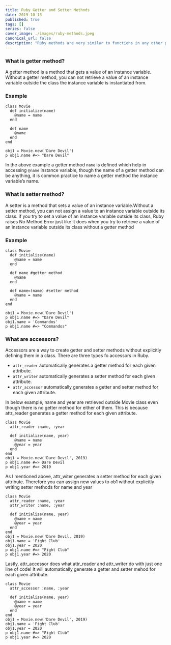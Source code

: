 ```yaml
---
title: Ruby Getter and Setter Methods
date: 2019-10-13
published: true
tags: []
series: false
cover_image: ./images/ruby-methods.jpeg
canonical_url: false
description: "Ruby methods are very similar to functions in any other programming language. Ruby methods are used to bundle one or more repeatable statements into a single unit."
---
```

###  What is getter method?
A getter method is a method that gets a value of an instance variable.
Without a getter method, you can not retrieve a value of an instance
variable outside the class the instance variable is instantiated from.
### Example
```
class Movie
  def initialize(name)
    @name = name
  end

  def name
    @name
  end
end

obj1 = Movie.new('Dare Devil')
p obj1.name #=> "Dare Devil"
```
In the above example a getter method `name` is defined which help in accessing `@name` instance variable,
though the name of a getter method can be anything, it is common practice to name a getter method the instance variable’s name.

### What is setter method?
A setter is a method that sets a value of an instance variable.Without a setter method, you can not assign a value to an instance variable outside its class.
if you try to set a value of an instance variable outside its class, Ruby raises No Method Error just like it does when you
try to retrieve a value of an instance variable outside its class without a getter method

### Example
```
class Movie
  def initialize(name)
    @name = name
  end

  def name #getter method
    @name
  end

  def name=(name) #setter method
    @name = name
  end
end

obj1 = Movie.new('Dare Devil')
p obj1.name #=> "Dare Devil"
obj1.name = 'Commandos'
p obj1.name #=> "Commandos"
```

### What are accessors?
Accessors are a way to create getter and setter methods without explicitly defining them in a class.
There are three types fo accessors in Ruby.
- `attr_reader` automatically generates a getter method for each given attribute.
- `attr_writer` automatically generates a setter method for each given attribute.
- `attr_accessor` automatically generates a getter and setter method for each given attribute.

In below example, name and year are retrieved outside Movie class even though there is no getter method for either of them. This is because attr_reader generates a getter method for each given attribute.
```
class Movie
  attr_reader :name, :year

  def initialize(name, year)
    @name = name
    @year = year
  end
end
obj1 = Movie.new('Dare Devil', 2019)
p obj1.name #=> Dare Devil
p obj1.year #=> 2019
```
As I mentioned above, attr_witer generates a setter method for each given attribute. Therefore you can assign new values to ob1 without explicitly writing setter methods for name and year

```
class Movie
  attr_reader :name, :year
  attr_writer :name, :year

  def initialize(name, year)
    @name = name
    @year = year
  end
end
obj1 = Movie.new('Dare Devil, 2019)
obj1.name = 'Fight Club'
obj1.year = 2020
p obj1.name #=> "Fight Club"
p obj1.year #=> 2020
```

Lastly, attr_accessor does what attr_reader and attr_writer do with just one line of code! It will automatically generate a getter and setter mehod for each given attribute.
```
class Movie
  attr_accessor :name, :year

  def initialize(name, year)
    @name = name
    @year = year
  end
end
obj1 = Movie.new('Dare Devil', 2019)
obj1.name = 'Fight Club'
obj1.year = 2020
p obj1.name #=> "Fight Club"
p obj1.year #=> 2020
```
